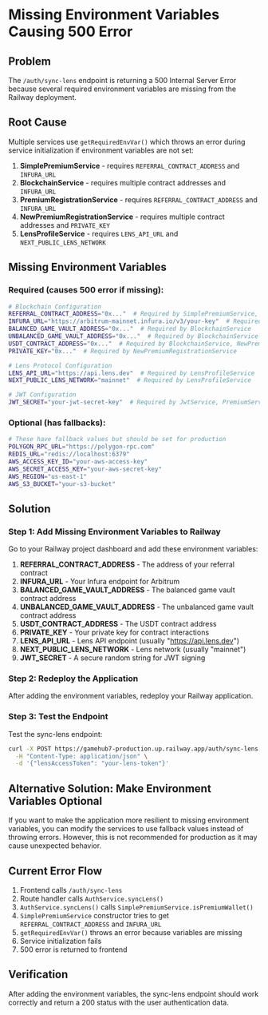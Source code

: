 # Missing Environment Variables Causing 500 Error

## Problem
The `/auth/sync-lens` endpoint is returning a 500 Internal Server Error because several required environment variables are missing from the Railway deployment.

## Root Cause
Multiple services use `getRequiredEnvVar()` which throws an error during service initialization if environment variables are not set:

1. **SimplePremiumService** - requires `REFERRAL_CONTRACT_ADDRESS` and `INFURA_URL`
2. **BlockchainService** - requires multiple contract addresses and `INFURA_URL`
3. **PremiumRegistrationService** - requires `REFERRAL_CONTRACT_ADDRESS` and `INFURA_URL`
4. **NewPremiumRegistrationService** - requires multiple contract addresses and `PRIVATE_KEY`
5. **LensProfileService** - requires `LENS_API_URL` and `NEXT_PUBLIC_LENS_NETWORK`

## Missing Environment Variables

### Required (causes 500 error if missing):
```bash
# Blockchain Configuration
REFERRAL_CONTRACT_ADDRESS="0x..."  # Required by SimplePremiumService, BlockchainService, PremiumRegistrationService
INFURA_URL="https://arbitrum-mainnet.infura.io/v3/your-key"  # Required by multiple services
BALANCED_GAME_VAULT_ADDRESS="0x..."  # Required by BlockchainService
UNBALANCED_GAME_VAULT_ADDRESS="0x..."  # Required by BlockchainService
USDT_CONTRACT_ADDRESS="0x..."  # Required by BlockchainService, NewPremiumRegistrationService
PRIVATE_KEY="0x..."  # Required by NewPremiumRegistrationService

# Lens Protocol Configuration
LENS_API_URL="https://api.lens.dev"  # Required by LensProfileService
NEXT_PUBLIC_LENS_NETWORK="mainnet"  # Required by LensProfileService

# JWT Configuration
JWT_SECRET="your-jwt-secret-key"  # Required by JwtService, PremiumService
```

### Optional (has fallbacks):
```bash
# These have fallback values but should be set for production
POLYGON_RPC_URL="https://polygon-rpc.com"
REDIS_URL="redis://localhost:6379"
AWS_ACCESS_KEY_ID="your-aws-access-key"
AWS_SECRET_ACCESS_KEY="your-aws-secret-key"
AWS_REGION="us-east-1"
AWS_S3_BUCKET="your-s3-bucket"
```

## Solution

### Step 1: Add Missing Environment Variables to Railway
Go to your Railway project dashboard and add these environment variables:

1. **REFERRAL_CONTRACT_ADDRESS** - The address of your referral contract
2. **INFURA_URL** - Your Infura endpoint for Arbitrum
3. **BALANCED_GAME_VAULT_ADDRESS** - The balanced game vault contract address
4. **UNBALANCED_GAME_VAULT_ADDRESS** - The unbalanced game vault contract address
5. **USDT_CONTRACT_ADDRESS** - The USDT contract address
6. **PRIVATE_KEY** - Your private key for contract interactions
7. **LENS_API_URL** - Lens API endpoint (usually "https://api.lens.dev")
8. **NEXT_PUBLIC_LENS_NETWORK** - Lens network (usually "mainnet")
9. **JWT_SECRET** - A secure random string for JWT signing

### Step 2: Redeploy the Application
After adding the environment variables, redeploy your Railway application.

### Step 3: Test the Endpoint
Test the sync-lens endpoint:
```bash
curl -X POST https://gamehub7-production.up.railway.app/auth/sync-lens \
  -H "Content-Type: application/json" \
  -d '{"lensAccessToken": "your-lens-token"}'
```

## Alternative Solution: Make Environment Variables Optional

If you want to make the application more resilient to missing environment variables, you can modify the services to use fallback values instead of throwing errors. However, this is not recommended for production as it may cause unexpected behavior.

## Current Error Flow
1. Frontend calls `/auth/sync-lens`
2. Route handler calls `AuthService.syncLens()`
3. `AuthService.syncLens()` calls `SimplePremiumService.isPremiumWallet()`
4. `SimplePremiumService` constructor tries to get `REFERRAL_CONTRACT_ADDRESS` and `INFURA_URL`
5. `getRequiredEnvVar()` throws an error because variables are missing
6. Service initialization fails
7. 500 error is returned to frontend

## Verification
After adding the environment variables, the sync-lens endpoint should work correctly and return a 200 status with the user authentication data.
